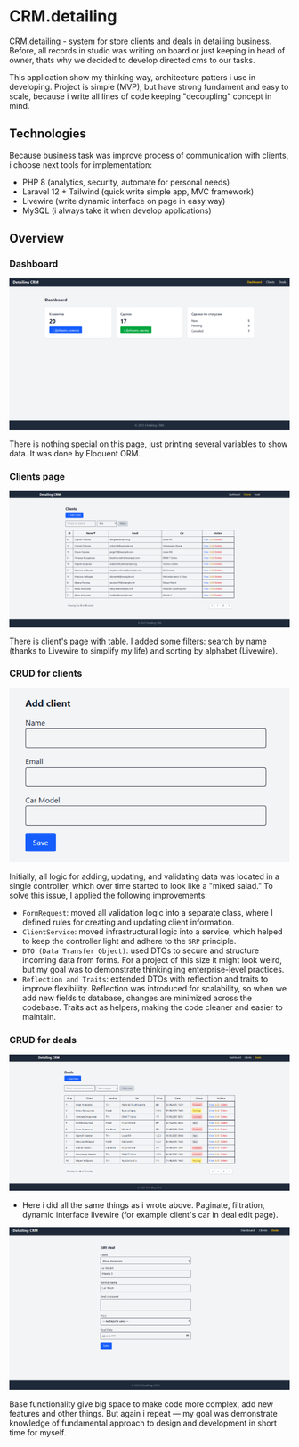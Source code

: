 # CRM.detailing

CRM.detailing - system for store clients and deals in detailing business. Before, all records in studio was writing on board or just keeping in head of owner, thats why we decided to develop directed cms to our tasks.

This application show my thinking way, architecture patters i use in developing. Project is simple (MVP), but have strong fundament and easy to scale, because i write all lines of code keeping "decoupling" concept in mind.

## Technologies

Because business task was improve process of communication with clients, i choose next tools for implementation:

- PHP 8 (analytics, security, automate for personal needs)
- Laravel 12 + Tailwind (quick write simple app, MVC framework)
- Livewire (write dynamic interface on page in easy way)
- MySQL (i always take it when develop applications)

## Overview

### Dashboard

![Скриншот главной страницы приложения](https://github.com/Gwend449/crm/blob/597e0dc7c2ba3b909ce70db9b65d6d2b173cfdef/Screenshot_1.png)

There is nothing special on this page, just printing several variables to show data. It was done by Eloquent ORM.


### Clients page
![Скриншот страницы клиентов](https://github.com/Gwend449/crm/blob/597e0dc7c2ba3b909ce70db9b65d6d2b173cfdef/Screenshot_2.png)

There is client's page with table. I added some filters: search by name (thanks to Livewire to simplify my life) and sorting by alphabet (Livewire).

### CRUD for clients
![Скриншот страницы добавления нового клиента](https://github.com/Gwend449/crm/blob/597e0dc7c2ba3b909ce70db9b65d6d2b173cfdef/Screenshot_4.png)

Initially, all logic for adding, updating, and validating data was located in a single controller, which over time started to look like a "mixed salad." To solve this issue, I applied the following improvements: 

- `FormRequest`: moved all validation logic into a separate class, where I defined rules for creating and updating client information.
- `ClientService`: moved infrastructural logic into a service, which helped to keep the controller light and adhere to the `SRP` principle.
- `DTO (Data Transfer Object)`: used DTOs to secure and structure incoming data from forms. For a project of this size it might look weird, but my goal was to demonstrate thinking ing enterprise-level practices.
- `Reflection and Traits`: extended DTOs with reflection and traits to improve flexibility. Reflection was introduced for scalability, so when we add new fields to database, changes are minimized across the codebase. Traits act as helpers, making the code cleaner and easier to maintain.


### CRUD for deals
![Скриншот главной страницы приложения](public/images/doc_images/Screenshot_5.png)

- Here i did all the same things as i wrote above. Paginate, filtration, dynamic interface livewire (for example client's car in deal edit page).  

![Скриншот изменения данных о сделке](public/images/doc_images/Screenshot_6.png)


Base functionality give big space to make code more complex, add new features and other things. But again i repeat — my goal was demonstrate knowledge of fundamental approach to design and development in short time for myself.

